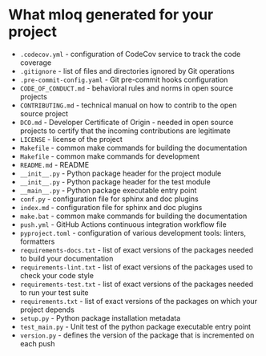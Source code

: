 # What mloq generated for your project

* `.codecov.yml` - configuration of CodeCov service to track the code coverage
* `.gitignore` - list of files and directories ignored by Git operations
* `.pre-commit-config.yaml` - Git pre-commit hooks configuration
* `CODE_OF_CONDUCT.md` - behavioral rules and norms in open source projects
* `CONTRIBUTING.md` - technical manual on how to contrib to the open source project
* `DCO.md` - Developer Certificate of Origin - needed in open source projects to certify that the incoming contributions are legitimate
* `LICENSE` - license of the project
* `Makefile` - common make commands for building the documentation
* `Makefile` - common make commands for development
* `README.md` - README
* `__init__.py` - Python package header for the project module
* `__init__.py` - Python package header for the test module
* `__main__.py` - Python package executable entry point
* `conf.py` - configuration file for sphinx and doc plugins
* `index.md` - configuration file for sphinx and doc plugins
* `make.bat` - common make commands for building the documentation
* `push.yml` - GitHub Actions continuous integration workflow file
* `pyproject.toml` - configuration of various development tools: linters, formatters
* `requirements-docs.txt` - list of exact versions of the packages needed to build your documentation
* `requirements-lint.txt` - list of exact versions of the packages used to check your code style
* `requirements-test.txt` - list of exact versions of the packages needed to run your test suite
* `requirements.txt` - list of exact versions of the packages on which your project depends
* `setup.py` - Python package installation metadata
* `test_main.py` - Unit test of the python package executable entry point
* `version.py` - defines the version of the package that is incremented on each push
